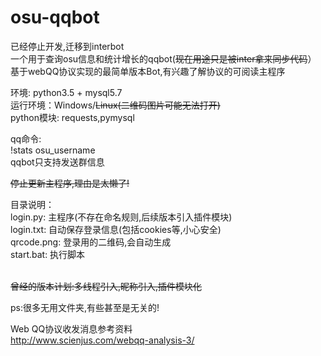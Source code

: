 # osu-qqbot 
已经停止开发,迁移到interbot</br>
一个用于查询osu信息和统计增长的qqbot(~~现在用途只是被inter拿来同步代码~~） </br>
基于webQQ协议实现的最简单版本Bot,有兴趣了解协议的可阅读主程序</br>


环境: python3.5 + mysql5.7</br>
运行环境：Windows/~~Linux(二维码图片可能无法打开)~~</br>
python模块: requests,pymysql</br>

qq命令:</br>
!stats osu_username</br>
qqbot只支持发送群信息</br>

~~停止更新主程序,理由是太懒了!~~

目录说明：</br>
login.py: 主程序(不存在命名规则,后续版本引入插件模块)</br>
login.txt: 自动保存登录信息(包括cookies等,小心安全)</br>
qrcode.png: 登录用的二维码,会自动生成</br>
start.bat: 执行脚本</br></br>

~~曾经的版本计划:多线程引入,昵称引入,插件模块化~~

ps:很多无用文件夹,有些甚至是无关的!


Web QQ协议收发消息参考资料</br>
http://www.scienjus.com/webqq-analysis-3/
